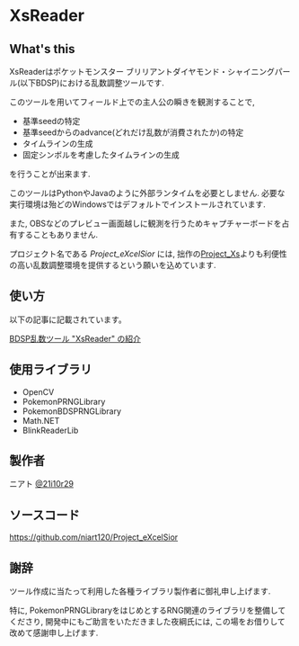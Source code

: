 # XsReader
## What's this
XsReaderはポケットモンスター ブリリアントダイヤモンド・シャイニングパール(以下BDSP)における乱数調整ツールです.

このツールを用いてフィールド上での主人公の瞬きを観測することで,

- 基準seedの特定
- 基準seedからのadvance(どれだけ乱数が消費されたか)の特定
- タイムラインの生成
- 固定シンボルを考慮したタイムラインの生成

を行うことが出来ます.

このツールはPythonやJavaのように外部ランタイムを必要としません. 必要な実行環境は殆どのWindowsではデフォルトでインストールされています.

また, OBSなどのプレビュー画面越しに観測を行うためキャプチャーボードを占有することもありません. 

プロジェクト名である _Project_eXcelSior_ には, 拙作の[Project_Xs](https://github.com/niart120/Project_Xs)よりも利便性の高い乱数調整環境を提供するという願いを込めています.

## 使い方
以下の記事に記載されています。

[BDSP乱数ツール "XsReader" の紹介](https://hackmd.io/@niart/SkCpMpk9n)

## 使用ライブラリ
- OpenCV
- PokemonPRNGLibrary
- PokemonBDSPRNGLibrary
- Math.NET
- BlinkReaderLib

## 製作者
ニアト [@21i10r29](https://twitter.com/21i10r29)

## ソースコード
https://github.com/niart120/Project_eXcelSior

## 謝辞
ツール作成に当たって利用した各種ライブラリ製作者に御礼申し上げます.

特に, PokemonPRNGLibraryをはじめとするRNG関連のライブラリを整備してくださり, 開発中にもご助言をいただきました夜綱氏には, この場をお借りして改めて感謝申し上げます. 
